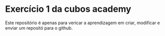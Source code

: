 # Exercício 1 da cubos academy

Este repositório é apenas para vericar a aprendizagem em criar, modificar e enviar 
um repositó para o github.
